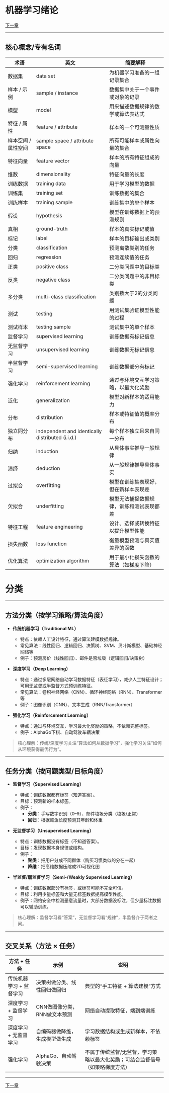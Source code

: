 # 机器学习绪论

[下一章](./linearRegression.md)
___

## 核心概念/专有名词

| 术语 | 英文 | 简要解释 |
|------|------|---------|
| 数据集 | data set | 为机器学习准备的一组记录集合 |
| 样本 / 示例 | sample / instance | 数据集中关于一个事件或对象的记录 |
| 模型 | model | 用来描述数据规律的数学或算法表达式 |
| 特征 / 属性 | feature / attribute | 样本的一个可测量性质 |
| 样本空间 / 属性空间 | sample space / attribute space | 所有可能样本或属性向量的集合 |
| 特征向量 | feature vector | 样本的所有特征组成的向量 |
| 维数 | dimensionality | 特征向量的长度 |
| 训练数据 | training data | 用于学习模型的数据 |
| 训练集 | training set | 训练数据的集合 |
| 训练样本 | training sample | 训练集中的单个样本 |
| 假设 | hypothesis | 模型在训练数据上的预测规则 |
| 真相 | ground-truth | 样本的真实标记或值 |
| 标记 | label | 样本的目标输出或类别 |
| 分类 | classification | 预测离散类别的任务 |
| 回归 | regression | 预测连续值的任务 |
| 正类 | positive class | 二分类问题中的目标类 |
| 反类 | negative class | 二分类问题中的非目标类 |
| 多分类 | multi-class classification | 类别数大于2的分类问题 |
| 测试 | testing | 用测试集验证模型性能的过程 |
| 测试样本 | testing sample | 测试集中的单个样本 |
| 监督学习 | supervised learning | 训练数据有标记信息 |
| 无监督学习 | unsupervised learning | 训练数据无标记信息 |
| 半监督学习 | semi-supervised learning | 训练数据部分有标记 |
| 强化学习 | reinforcement learning | 通过与环境交互学习策略，以最大化奖励 |
| 泛化 | generalization | 模型对新样本的适用能力 |
| 分布 | distribution | 样本或特征值的概率分布 |
| 独立同分布 | independent and identically distributed (i.i.d.) | 每个样本独立且来自同一分布 |
| 归纳 | induction | 从具体事实推导一般规律 |
| 演绎 | deduction | 从一般规律推导具体事实 |
| 过拟合 | overfitting | 模型在训练集表现好，但在新样本表现差 |
| 欠拟合 | underfitting | 模型无法捕捉数据规律，训练和测试表现都差 |
| 特征工程 | feature engineering | 设计、选择或转换特征以提升模型性能 |
| 损失函数 | loss function | 衡量模型预测与真实值差异的函数 |
| 优化算法 | optimization algorithm | 用于最小化损失函数的算法（如梯度下降） |


# 分类

---

## 方法分类（按学习策略/算法角度）

- **传统机器学习（Traditional ML）**  
  - 特点：依赖人工设计特征，通过算法建模数据规律。  
  - 常见算法：线性回归、逻辑回归、决策树、SVM、贝叶斯模型、基础神经网络等  
  - 例子：预测房价（线性回归）、邮件是否垃圾（逻辑回归/决策树）  

- **深度学习（Deep Learning）**  
  - 特点：通过多层网络自动学习数据特征（表征学习），减少人工特征设计；可用无监督或半监督方式预训练特征。  
  - 常见算法：卷积神经网络（CNN）、循环神经网络（RNN）、Transformer等  
  - 例子：图像识别（CNN）、文本生成（RNN/Transformer）  

- **强化学习（Reinforcement Learning）**  
  - 特点：通过与环境交互，学习最大化奖励的策略，不依赖完整标签。  
  - 例子：AlphaGo下棋、自动驾驶车辆决策  

> 核心理解：传统/深度学习关注“算法如何从数据学习”，强化学习关注“如何从环境获得最优行为”。

---

## 任务分类（按问题类型/目标角度）

- **监督学习（Supervised Learning）**  
  - 特点：训练数据都有标签（知道答案）。  
  - 目标：预测新的样本标签。  
  - 例子：  
    - **分类**：手写数字识别（0–9）、邮件垃圾分类（垃圾/正常）  
    - **回归**：根据鲑鱼长度预测其年龄和体重  

- **无监督学习（Unsupervised Learning）**  
  - 特点：训练数据没有标签（不知道答案）。  
  - 目标：发现数据本身规律或结构。  
  - 例子：  
    - **聚类**：把用户分成不同群体（购买习惯类似的分在一起）  
    - **降维**：把高维数据压缩成2D可视化图  

- **半监督/弱监督学习（Semi-/Weakly Supervised Learning）**  
  - 特点：训练数据部分有标签，或标签可能不完全可信。  
  - 目标：利用少量标签和大量无标签数据提高模型性能。  
  - 例子：网络安全中检测恶意流量时，大部分数据没标注，但少量标注数据可以辅助训练。  

> 核心理解：监督学习看“答案”，无监督学习看“规律”，半监督介于两者之间。

---

## 交叉关系（方法 × 任务）

| 方法 + 任务 | 示例 | 说明 |
|------------|------|------|
| 传统机器学习 + 监督学习 | 决策树做分类、线性回归做回归 | 典型的“手工特征 + 算法建模”方式 |
| 深度学习 + 监督学习 | CNN做图像分类，RNN做文本预测 | 网络自动提取特征，端到端训练 |
| 深度学习 + 无监督学习 | 自编码器做降维，生成模型做生成 | 学习数据结构或生成新样本，不依赖标签 |
| 强化学习 | AlphaGo、自动驾驶决策 | 不属于传统监督/无监督，学习策略以最大化奖励；可结合监督信号（如策略梯度方法） |

---

[下一章](./linearRegression.md)
